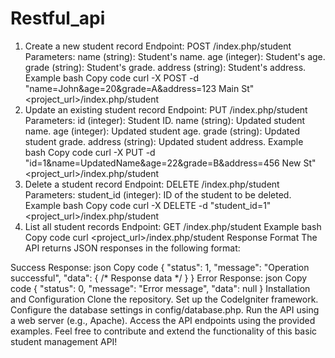 # Restful_api
1. Create a new student record
Endpoint: POST /index.php/student
Parameters:
name (string): Student's name.
age (integer): Student's age.
grade (string): Student's grade.
address (string): Student's address.
Example
bash
Copy code
curl -X POST -d "name=John&age=20&grade=A&address=123 Main St" <project_url>/index.php/student
2. Update an existing student record
Endpoint: PUT /index.php/student
Parameters:
id (integer): Student ID.
name (string): Updated student name.
age (integer): Updated student age.
grade (string): Updated student grade.
address (string): Updated student address.
Example
bash
Copy code
curl -X PUT -d "id=1&name=UpdatedName&age=22&grade=B&address=456 New St" <project_url>/index.php/student
3. Delete a student record
Endpoint: DELETE /index.php/student
Parameters:
student_id (integer): ID of the student to be deleted.
Example
bash
Copy code
curl -X DELETE -d "student_id=1" <project_url>/index.php/student
4. List all student records
Endpoint: GET /index.php/student
Example
bash
Copy code
curl <project_url>/index.php/student
Response Format
The API returns JSON responses in the following format:

Success Response:
json
Copy code
{
  "status": 1,
  "message": "Operation successful",
  "data": { /* Response data */ }
}
Error Response:
json
Copy code
{
  "status": 0,
  "message": "Error message",
  "data": null
}
Installation and Configuration
Clone the repository.
Set up the CodeIgniter framework.
Configure the database settings in config/database.php.
Run the API using a web server (e.g., Apache).
Access the API endpoints using the provided examples.
Feel free to contribute and extend the functionality of this basic student management API!
